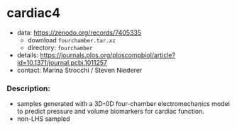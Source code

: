 # cardiac4

* data: https://zenodo.org/records/7405335  
    * download `fourchamber.tar.xz`
    * directory: `fourchamber`
* details: https://journals.plos.org/ploscompbiol/article?id=10.1371/journal.pcbi.1011257
* contact: Marina Strocchi / Steven Niederer

### Description:
* samples generated with a 3D-0D four-chamber electromechanics model to predict pressure and volume biomarkers for cardiac function.
* non-LHS sampled